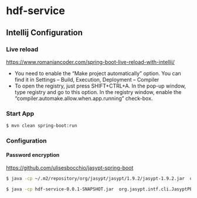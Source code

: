 # hdf-service

## Intellij Configuration


### Live reload
https://www.romaniancoder.com/spring-boot-live-reload-with-intellij/

* You need to enable the “Make project automatically” option. You can find it in Settings – Build, Execution, Deployment – Compiler
* To open the registry, just press SHIFT+CTRL+A. In the pop-up window, type registry and go to this option. In the registry window, enable the “compiler.automake.allow.when.app.running” check-box.
 

### Start App
```bash
$ mvn clean spring-boot:run 
```

### Configuration

#### Password encryption
https://github.com/ulisesbocchio/jasypt-spring-boot
```bash
$ java -cp ~/.m2/repository/org/jasypt/jasypt/1.9.2/jasypt-1.9.2.jar  org.jasypt.intf.cli.JasyptPBEStringEncryptionCLI input="contactspassword" password=supersecretz algorithm=PBEWithMD5AndDES
```

```bash
$ java -cp hdf-service-0.0.1-SNAPSHOT.jar  org.jasypt.intf.cli.JasyptPBEStringEncryptionCLI input="contactspassword" password=supersecretz algorithm=PBEWithMD5AndDES
```
